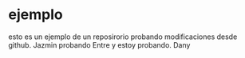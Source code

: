 # ejemplo
esto es un ejemplo de un reposirorio 
probando modificaciones desde github.
Jazmin probando
Entre y estoy probando. Dany
